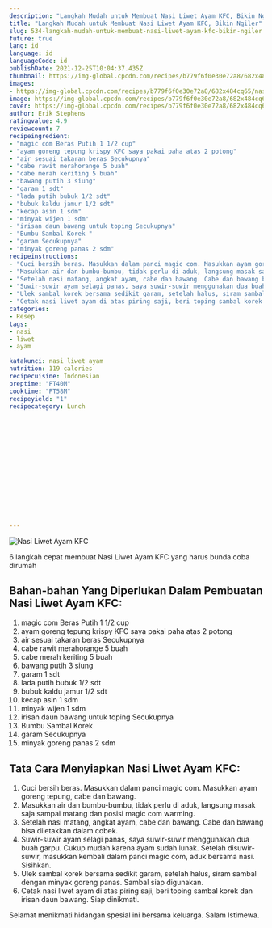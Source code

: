 ```yaml
---
description: "Langkah Mudah untuk Membuat Nasi Liwet Ayam KFC, Bikin Ngiler"
title: "Langkah Mudah untuk Membuat Nasi Liwet Ayam KFC, Bikin Ngiler"
slug: 534-langkah-mudah-untuk-membuat-nasi-liwet-ayam-kfc-bikin-ngiler
future: true
lang: id
language: id
languageCode: id
publishDate: 2021-12-25T10:04:37.435Z 
thumbnail: https://img-global.cpcdn.com/recipes/b779f6f0e30e72a8/682x484cq65/nasi-liwet-ayam-kfc-foto-resep-utama.png
images:
- https://img-global.cpcdn.com/recipes/b779f6f0e30e72a8/682x484cq65/nasi-liwet-ayam-kfc-foto-resep-utama.png
image: https://img-global.cpcdn.com/recipes/b779f6f0e30e72a8/682x484cq65/nasi-liwet-ayam-kfc-foto-resep-utama.png
cover: https://img-global.cpcdn.com/recipes/b779f6f0e30e72a8/682x484cq65/nasi-liwet-ayam-kfc-foto-resep-utama.png
author: Erik Stephens
ratingvalue: 4.9
reviewcount: 7
recipeingredient:
- "magic com Beras Putih 1 1/2 cup"
- "ayam goreng tepung krispy KFC saya pakai paha atas 2 potong"
- "air sesuai takaran beras Secukupnya"
- "cabe rawit merahorange 5 buah"
- "cabe merah keriting 5 buah"
- "bawang putih 3 siung"
- "garam 1 sdt"
- "lada putih bubuk 1/2 sdt"
- "bubuk kaldu jamur 1/2 sdt"
- "kecap asin 1 sdm"
- "minyak wijen 1 sdm"
- "irisan daun bawang untuk toping Secukupnya"
- "Bumbu Sambal Korek "
- "garam Secukupnya"
- "minyak goreng panas 2 sdm"
recipeinstructions:
- "Cuci bersih beras. Masukkan dalam panci magic com. Masukkan ayam goreng tepung, cabe dan bawang."
- "Masukkan air dan bumbu-bumbu, tidak perlu di aduk, langsung masak saja sampai matang dan posisi magic com warming."
- "Setelah nasi matang, angkat ayam, cabe dan bawang. Cabe dan bawang bisa diletakkan dalam cobek."
- "Suwir-suwir ayam selagi panas, saya suwir-suwir menggunakan dua buah garpu. Cukup mudah karena ayam sudah lunak. Setelah disuwir-suwir, masukkan kembali dalam panci magic com, aduk bersama nasi. Sisihkan."
- "Ulek sambal korek bersama sedikit garam, setelah halus, siram sambal dengan minyak goreng panas. Sambal siap digunakan."
- "Cetak nasi liwet ayam di atas piring saji, beri toping sambal korek dan irisan daun bawang. Siap dinikmati."
categories:
- Resep
tags:
- nasi
- liwet
- ayam

katakunci: nasi liwet ayam 
nutrition: 119 calories
recipecuisine: Indonesian
preptime: "PT40M"
cooktime: "PT58M"
recipeyield: "1"
recipecategory: Lunch


     
    
    
    
    
    
    
    
    
    
    
      
    
---
```



![Nasi Liwet Ayam KFC](https://img-global.cpcdn.com/recipes/b779f6f0e30e72a8/682x484cq65/nasi-liwet-ayam-kfc-foto-resep-utama.png)

6 langkah cepat membuat  Nasi Liwet Ayam KFC yang harus bunda coba dirumah

<!--inarticleads1-->

## Bahan-bahan Yang Diperlukan Dalam Pembuatan Nasi Liwet Ayam KFC:

1. magic com Beras Putih 1 1/2 cup
1. ayam goreng tepung krispy KFC saya pakai paha atas 2 potong
1. air sesuai takaran beras Secukupnya
1. cabe rawit merahorange 5 buah
1. cabe merah keriting 5 buah
1. bawang putih 3 siung
1. garam 1 sdt
1. lada putih bubuk 1/2 sdt
1. bubuk kaldu jamur 1/2 sdt
1. kecap asin 1 sdm
1. minyak wijen 1 sdm
1. irisan daun bawang untuk toping Secukupnya
1. Bumbu Sambal Korek 
1. garam Secukupnya
1. minyak goreng panas 2 sdm



<!--inarticleads2-->

## Tata Cara Menyiapkan Nasi Liwet Ayam KFC:

1. Cuci bersih beras. Masukkan dalam panci magic com. Masukkan ayam goreng tepung, cabe dan bawang.
1. Masukkan air dan bumbu-bumbu, tidak perlu di aduk, langsung masak saja sampai matang dan posisi magic com warming.
1. Setelah nasi matang, angkat ayam, cabe dan bawang. Cabe dan bawang bisa diletakkan dalam cobek.
1. Suwir-suwir ayam selagi panas, saya suwir-suwir menggunakan dua buah garpu. Cukup mudah karena ayam sudah lunak. Setelah disuwir-suwir, masukkan kembali dalam panci magic com, aduk bersama nasi. Sisihkan.
1. Ulek sambal korek bersama sedikit garam, setelah halus, siram sambal dengan minyak goreng panas. Sambal siap digunakan.
1. Cetak nasi liwet ayam di atas piring saji, beri toping sambal korek dan irisan daun bawang. Siap dinikmati.




Selamat menikmati hidangan spesial ini bersama keluarga. Salam Istimewa.
